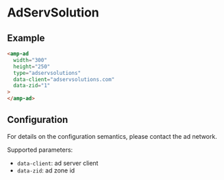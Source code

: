 <!---
Copyright 2015 The AMP HTML Authors. All Rights Reserved.

Licensed under the Apache License, Version 2.0 (the "License");
you may not use this file except in compliance with the License.
You may obtain a copy of the License at

      http://www.apache.org/licenses/LICENSE-2.0

Unless required by applicable law or agreed to in writing, software
distributed under the License is distributed on an "AS-IS" BASIS,
WITHOUT WARRANTIES OR CONDITIONS OF ANY KIND, either express or implied.
See the License for the specific language governing permissions and
limitations under the License.
-->

# AdServSolution

## Example

```html
<amp-ad
  width="300"
  height="250"
  type="adservsolutions"
  data-client="adservsolutions.com"
  data-zid="1"
>
</amp-ad>
```

## Configuration

For details on the configuration semantics, please contact the ad network.

Supported parameters:

- `data-client`: ad server client
- `data-zid`: ad zone id
